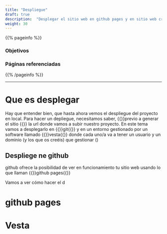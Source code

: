 ```yaml
---
title: "Despliegue"
draft: true
description:  "Desplegar el sitio web en github pages y en sitio web creado con vesta"
weight: 30
---
```


{{% pageinfo %}}
### Objetivos

### Páginas referenciadas

{{% /pageinfo %}}

---
# Que es desplegar
Hay que entender bien, que hasta ahora vemos el despliegue del proyecto en local.
Para hacer un depliegue, necesitamos saber, {{<color>}}previo a generar el sitio {{</color>}} la url donde vamos a subir nuestro proyecto. En este tema vamos a desplegarlo en {{<color>}}git{{</color>}} y en un entorno gestionado por un software llamado {{<color>}}vesta{{</color>}} donde cada uno/a va a tener un usuario y un dominio (y los que os creéis) que gestionar ()
 
## Despliege ne github

github ofrece la posibilidad de ver en funcionamiento tu sitio web usando lo que llaman {{<color>}}github pages{{</color>}}


Vamos a ver cómo hacer el d
# github pages

# Vesta
